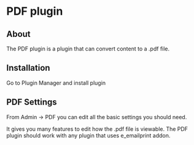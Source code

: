 # PDF plugin

## About

The PDF plugin is a plugin that can convert content to a .pdf file.

## Installation

Go to Plugin Manager and install plugin

## PDF Settings

From Admin -> PDF you can edit all the basic settings you should need.

It gives you many features to edit how the .pdf file is viewable. The PDF plugin should work with any plugin that uses e_emailprint addon.
